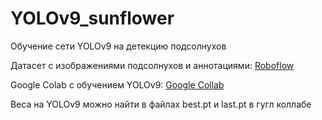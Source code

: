 # YOLOv9_sunflower
Обучение сети YOLOv9 на детекцию подсолнухов


Датасет с изображениями подсолнухов и аннотациями: [Roboflow](https://universe.roboflow.com/mugabi-siro-mvlzs/sunflowers-object-detection/dataset/10)

Google Colab с обучением YOLOv9: [Google Collab](https://colab.research.google.com/drive/19uCFfpvnq78-j0pKxX1KBuoxwydObsFa)

Веса на YOLOv9 можно найти в файлах best.pt и last.pt в гугл коллабе

